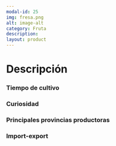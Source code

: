 ```yaml
---
modal-id: 25
img: fresa.png
alt: image-alt
category: Fruta
description:
layout: product
---
```


# Descripción

### Tiempo de cultivo

### Curiosidad

### Principales provincias productoras
<div class="chart"></div>

### Import-export
